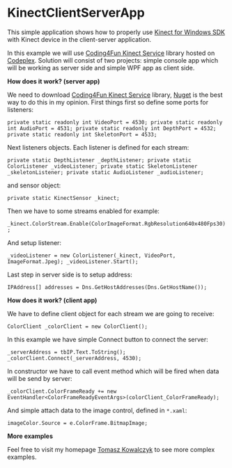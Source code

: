 KinectClientServerApp
=====================

This simple application shows how to properly use [Kinect for Windows SDK](http://www.microsoft.com/en-us/kinectforwindows/ "Kinect for Windows SDK") with Kinect device in the client-server application.

In this example we will use [Coding4Fun Kinect Service](http://kinectservice.codeplex.com/ "Coding4Fun Kinect Service") library hosted on [Codeplex](http://www.codeplex.com/ "Codeplex"). Solution will consist of two projects: simple console app which will be working as server side and simple WPF app as client side.

**How does it work? (server app)**

We need to download [Coding4Fun Kinect Service](http://kinectservice.codeplex.com/ "Coding4Fun Kinect Service") library, [Nuget](https://nuget.org/packages/Coding4Fun.Kinect.KinectService.Listeners "NuGet") is the best way to do this in my opinion. First things first so define some ports for listeners:

`private static readonly int VideoPort = 4530;
        private static readonly int AudioPort = 4531;
        private static readonly int DepthPort = 4532;
        private static readonly int SkeletonPort = 4533;`

Next listeners objects. Each listener is defined for each stream:

`private static DepthListener _depthListener;
        private static ColorListener _videoListener;
        private static SkeletonListener _skeletonListener;
        private static AudioListener _audioListener;`

and sensor object:

`private static KinectSensor _kinect;`

Then we have to some streams enabled for example:

`_kinect.ColorStream.Enable(ColorImageFormat.RgbResolution640x480Fps30);`

And setup listener:

`_videoListener = new ColorListener(_kinect, VideoPort, ImageFormat.Jpeg);
			_videoListener.Start();`

Last step in server side is to setup address:

`IPAddress[] addresses = Dns.GetHostAddresses(Dns.GetHostName());`

**How does it work? (client app)**

We have to define client object for each stream we are going to receive:

`ColorClient _colorClient = new ColorClient();`

In this example we have simple Connect button to connect the server:

`_serverAddress = tbIP.Text.ToString();
            _colorClient.Connect(_serverAddress, 4530);`

In constructor we have to call event method which will be fired when data will be send by server:

`_colorClient.ColorFrameReady += new EventHandler<ColorFrameReadyEventArgs>(colorClient_ColorFrameReady);`

And simple attach data to the image control, defined in `*.xaml`:

`imageColor.Source = e.ColorFrame.BitmapImage;`

**More examples**

Feel free to visit my homepage [Tomasz Kowalczyk](http://tomek.kownet.info/ "Tomasz Kowalczyk") to see more complex examples.
